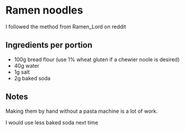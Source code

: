 # Ramen noodles

I followed the method from Ramen_Lord on reddit

## Ingredients per portion
- 100g bread flour (use 1% wheat gluten if a chewier noole is desired)
- 40g water
- 1g salt
- 2g baked soda

## Notes
Making them by hand without a pasta machine is a lot of work.

I would use less baked soda next time